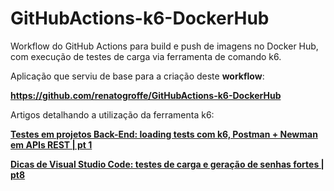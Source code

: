 # GitHubActions-k6-DockerHub
Workflow do GitHub Actions para build e push de imagens no Docker Hub, com execução de testes de carga via ferramenta de comando k6.

Aplicação que serviu de base para a criação deste **workflow**:

**https://github.com/renatogroffe/GitHubActions-k6-DockerHub**

Artigos detalhando a utilização da ferramenta k6:

[**Testes em projetos Back-End: loading tests com k6, Postman + Newman em APIs REST | pt 1**](https://renatogroffe.medium.com/testes-em-projetos-back-end-loading-tests-com-k6-postman-newman-em-apis-rest-pt-1-322a9387ff40)


[**Dicas de Visual Studio Code: testes de carga e geração de senhas fortes | pt8**](https://renatogroffe.medium.com/dicas-de-visual-studio-code-testes-de-carga-e-gera%C3%A7%C3%A3o-de-senhas-fortes-pt8-751cfe688dc9)